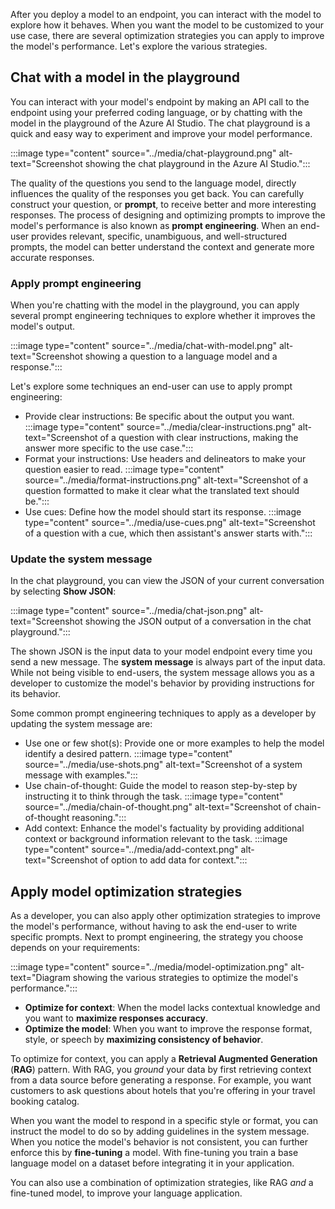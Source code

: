 After you deploy a model to an endpoint, you can interact with the model to explore how it behaves. When you want the model to be customized to your use case, there are several optimization strategies you can apply to improve the model's performance. Let's explore the various strategies.

## Chat with a model in the playground

You can interact with your model's endpoint by making an API call to the endpoint using your preferred coding language, or by chatting with the model in the playground of the Azure AI Studio. The chat playground is a quick and easy way to experiment and improve your model performance.

:::image type="content" source="../media/chat-playground.png" alt-text="Screenshot showing the chat playground in the Azure AI Studio.":::

The quality of the questions you send to the language model, directly influences the quality of the responses you get back. You can carefully construct your question, or **prompt**, to receive better and more interesting responses. The process of designing and optimizing prompts to improve the model's performance is also known as **prompt engineering**. When an end-user provides relevant, specific, unambiguous, and well-structured prompts, the model can better understand the context and generate more accurate responses.

### Apply prompt engineering

When you're chatting with the model in the playground, you can apply several prompt engineering techniques to explore whether it improves the model's output.

:::image type="content" source="../media/chat-with-model.png" alt-text="Screenshot showing a question to a language model and a response.":::

Let's explore some techniques an end-user can use to apply prompt engineering:

- Provide clear instructions: Be specific about the output you want.
    :::image type="content" source="../media/clear-instructions.png" alt-text="Screenshot of a question with clear instructions, making the answer more specific to the use case.":::
- Format your instructions: Use headers and delineators to make your question easier to read.
    :::image type="content" source="../media/format-instructions.png" alt-text="Screenshot of a question formatted to make it clear what the translated text should be.":::
- Use cues: Define how the model should start its response.
    :::image type="content" source="../media/use-cues.png" alt-text="Screenshot of a question with a cue, which then assistant's answer starts with.":::

### Update the system message

In the chat playground, you can view the JSON of your current conversation by selecting **Show JSON**:

:::image type="content" source="../media/chat-json.png" alt-text="Screenshot showing the JSON output of a conversation in the chat playground.":::

The shown JSON is the input data to your model endpoint every time you send a new message. The **system message** is always part of the input data. While not being visible to end-users, the system message allows you as a developer to customize the model's behavior by providing instructions for its behavior.

Some common prompt engineering techniques to apply as a developer by updating the system message are:

- Use one or few shot(s): Provide one or more examples to help the model identify a desired pattern.
    :::image type="content" source="../media/use-shots.png" alt-text="Screenshot of a system message with examples.":::
- Use chain-of-thought: Guide the model to reason step-by-step by instructing it to think through the task.
    :::image type="content" source="../media/chain-of-thought.png" alt-text="Screenshot of chain-of-thought reasoning.":::
- Add context: Enhance the model's factuality by providing additional context or background information relevant to the task.
    :::image type="content" source="../media/add-context.png" alt-text="Screenshot of option to add data for context.":::

## Apply model optimization strategies

As a developer, you can also apply other optimization strategies to improve the model's performance, without having to ask the end-user to write specific prompts. Next to prompt engineering, the strategy you choose depends on your requirements:

:::image type="content" source="../media/model-optimization.png" alt-text="Diagram showing the various strategies to optimize the model's performance.":::

- **Optimize for context**: When the model lacks contextual knowledge and you want to **maximize responses accuracy**.
- **Optimize the model**: When you want to improve the response format, style, or speech by **maximizing consistency of behavior**.

To optimize for context, you can apply a **Retrieval Augmented Generation** (**RAG**) pattern. With RAG, you *ground* your data by first retrieving context from a data source before generating a response. For example, you want customers to ask questions about hotels that you're offering in your travel booking catalog.

When you want the model to respond in a specific style or format, you can instruct the model to do so by adding guidelines in the system message. When you notice the model's behavior is not consistent, you can further enforce this by **fine-tuning** a model. With fine-tuning you train a base language model on a dataset before integrating it in your application.

You can also use a combination of optimization strategies, like RAG *and* a fine-tuned model, to improve your language application.

